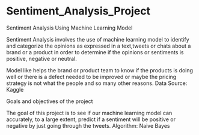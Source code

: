 # Sentiment_Analysis_Project

Sentiment Analysis Using Machine Learning Model

Sentiment Analysis involves the use of machine learning model to identify and categorize the opinions as expressed in a text,tweets or chats about a brand or a product in order to determine if the opinions or sentiments is positive, negative or neutral.

Model like helps the brand or product team to know if the products is doing well or there is a defect needed to be improved or maybe the pricing strategy is not what the people and so many other reasons.
Data Source: Kaggle

Goals and objectives of the project

The goal of this project is to see if our machine learning model can accurately, to a large extent, predict if a sentiment will be positive or negative by just going through the tweets.
Algorithm: Naive Bayes
